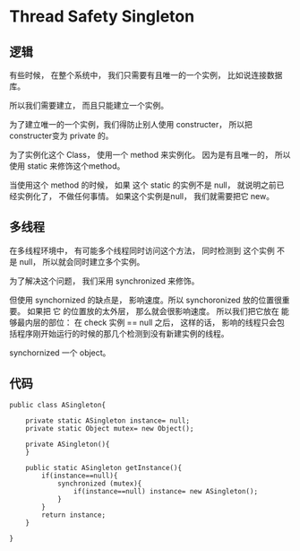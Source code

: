 # Thread Safety Singleton

## 逻辑
有些时候， 在整个系统中， 我们只需要有且唯一的一个实例， 比如说连接数据库。

所以我们需要建立， 而且只能建立一个实例。

为了建立唯一的一个实例，我们得防止别人使用 constructer， 所以把constructer变为 private 的。

为了实例化这个 Class， 使用一个 method 来实例化。 因为是有且唯一的， 所以使用 static 来修饰这个method。

当使用这个 method 的时候， 如果 这个 static 的实例不是 null， 就说明之前已经实例化了， 不做任何事情。 如果这个实例是null， 我们就需要把它 new。

## 多线程
在多线程环境中， 有可能多个线程同时访问这个方法， 同时检测到 这个实例 不是 null， 所以就会同时建立多个实例。

为了解决这个问题， 我们采用 synchronized 来修饰。

但使用 synchornized 的缺点是， 影响速度。所以 synchoronized 放的位置很重要。 如果把 它 的位置放的太外层， 那么就会很影响速度。 所以我们把它放在 能够最内层的部位： 在 check 实例 == null 之后， 这样的话， 影响的线程只会包括程序刚开始运行的时候的那几个检测到没有新建实例的线程。

synchornized 一个 object。

## 代码
```
public class ASingleton{

	private static ASingleton instance= null;
	private static Object mutex= new Object();
	
	private ASingleton(){
	}

	public static ASingleton getInstance(){
		if(instance==null){
			synchronized (mutex){
				if(instance==null) instance= new ASingleton();
			}
		}
		return instance;
	}

}
``` 